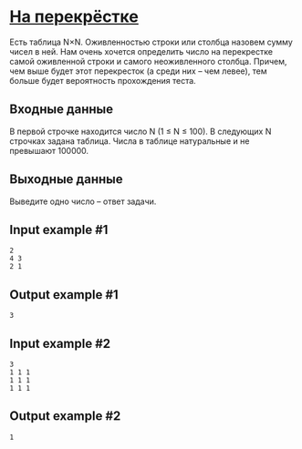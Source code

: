 # [На перекрёстке](https://www.e-olymp.com/en/problems/5090)
Есть таблица N×N. Оживленностью строки или столбца назовем сумму чисел в ней. Нам очень хочется определить число на перекрестке самой оживленной строки и самого неоживленного столбца. Причем, чем выше будет этот перекресток (а среди них – чем левее), тем больше будет вероятность прохождения теста.

## Входные данные

В первой строчке находится число N (1 ≤ N ≤ 100). В следующих N строчках задана таблица. Числа в таблице натуральные и не превышают 100000.

## Выходные данные

Выведите одно число – ответ задачи.

## Input example #1
```
2
4 3
2 1
```

## Output example #1
```
3
```

## Input example #2
```
3
1 1 1
1 1 1
1 1 1
```

## Output example #2
```
1
```
